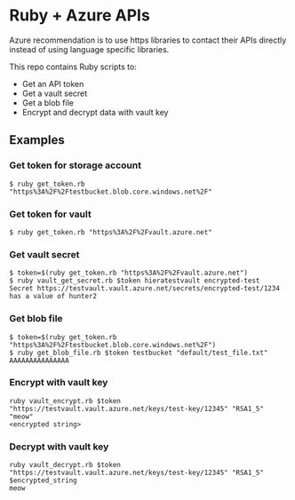 # Ruby + Azure APIs

Azure recommendation is to use https libraries to contact their APIs directly instead of using language specific libraries.

This repo contains Ruby scripts to:
- Get an API token
- Get a vault secret
- Get a blob file
- Encrypt and decrypt data with vault key

## Examples

### Get token for storage account

```
$ ruby get_token.rb "https%3A%2F%2Ftestbucket.blob.core.windows.net%2F"
```

### Get token for vault

```
$ ruby get_token.rb "https%3A%2F%2Fvault.azure.net"
```

### Get vault secret

```
$ token=$(ruby get_token.rb "https%3A%2F%2Fvault.azure.net")
$ ruby vault_get_secret.rb $token hieratestvault encrypted-test
Secret https://testvault.vault.azure.net/secrets/encrypted-test/1234 has a value of hunter2
```

### Get blob file

```
$ token=$(ruby get_token.rb "https%3A%2F%2Ftestbucket.blob.core.windows.net%2F")
$ ruby get_blob_file.rb $token testbucket "default/test_file.txt"
AAAAAAAAAAAAAAA
```

### Encrypt with vault key

```
ruby vault_encrypt.rb $token "https://testvault.vault.azure.net/keys/test-key/12345" "RSA1_5" "meow"
<encrypted string>
```

### Decrypt with vault key

```
ruby vault_decrypt.rb $token "https://testvault.vault.azure.net/keys/test-key/12345" "RSA1_5" $encrypted_string
meow
```
